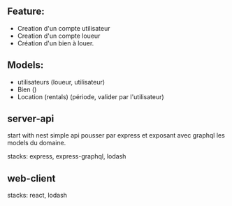 

## Feature:
 - Creation d'un compte utilisateur
 - Creation d'un compte loueur
  - Création d'un bien à louer.

## Models:
  - utilisateurs (loueur, utilisateur)
  - Bien ()
  - Location (rentals) (période, valider par l'utilisateur)

## server-api
start with nest 
simple api pousser par express et exposant avec graphql les models du domaine.

stacks: express, express-graphql, lodash

## web-client

stacks: react, lodash
